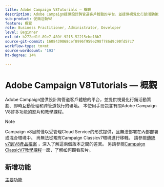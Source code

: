 ```yaml
---
title: Adobe Campaign V8Tutorials — 概觀
description: Adobe Campaign提供設計跨管道客戶體驗的平台，並提供視覺化行銷活動策劃、即時互動管理和跨管道執行的環境。 本使用手冊包含了有關 Adobe Campaign Standard 許多功能的影片和教學課程。
sub-product: 促銷活動V8
feature: 概覽
role: Business Practitioner, Administrator, Developer
level: Beginner
exl-id: b272ed1f-89e7-489f-9215-52215cbe18b7
source-git-commit: 1608439868cef8996f959e298f786d9c90fd57c7
workflow-type: tm+mt
source-wordcount: '193'
ht-degree: 14%

---
```


# Adobe Campaign V8Tutorials — 概觀

Adobe Campaign提供設計跨管道客戶體驗的平台，並提供視覺化行銷活動策劃、即時互動管理和跨管道執行的環境。 本使用手冊包含有關Adobe Campaign V8許多功能的影片和教學課程。

>[!NOTE]
> Campaign v8目前僅以受管理Cloud Service的形式提供，且無法部署在內部部署或混合環境中。 尚無法從現有Campaign Classicv7環境進行移轉。
>請參閱[傳統v7到V8產品檔案](https://experienceleague.adobe.com/docs/campaign/campaign-classic/start/capability-matrix.html?lang=en#start) ，深入了解這兩個版本之間的差異。 另請參閱[Campaign ClassicV7教學課程](https://experienceleague.adobe.com/docs/campaign-classic-learn/tutorials/overview.html?lang=zh-Hant)一節，了解如何觀看影片。

## 新增功能

[主要功能](https://experienceleague.adobe.com/docs/campaign/campaign-classic/start/whats-new.html?lang=en#start)

